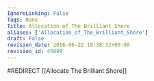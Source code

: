 ```yaml
---
IgnoreLinking: False
Tags: None
Title: Allocation of The Brilliant Shore
aliases: ['Allocation_of_The_Brilliant_Shore']
draft: False
revision_date: 2016-06-22 19:38:32+00:00
revision_id: 45099
---
```


#REDIRECT [[Allocate The Brilliant Shore]]